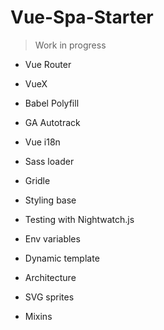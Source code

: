 # Vue-Spa-Starter

> Work in progress

- Vue Router
- VueX
- Babel Polyfill
- GA Autotrack
- Vue i18n
- Sass loader
- Gridle

- Styling base
- Testing with Nightwatch.js
- Env variables
- Dynamic template
- Architecture
- SVG sprites
- Mixins
